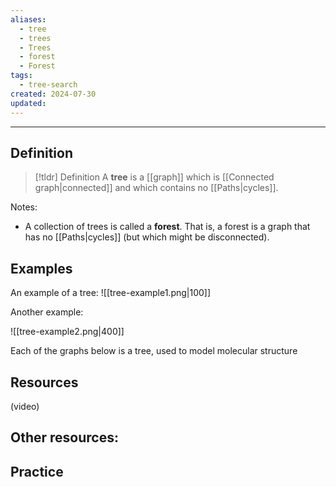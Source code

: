 ```yaml
---
aliases:
  - tree
  - trees
  - Trees
  - forest
  - Forest
tags:
  - tree-search
created: 2024-07-30
updated:
---
```

---
## Definition 

> [!tldr] Definition
> A **tree** is a [[graph]] which is [[Connected graph|connected]] and which contains no [[Paths|cycles]]. 

Notes: 
- A collection of trees is called a **forest**. That is, a forest is a graph that has no [[Paths|cycles]] (but which might be disconnected). 

## Examples 

An example of a tree: 
![[tree-example1.png|100]]

Another example: 

![[tree-example2.png|400]]

Each of the graphs below is a tree, used to model molecular structure 
## Resources 

(video)

Other resources: 
- 

## Practice 
